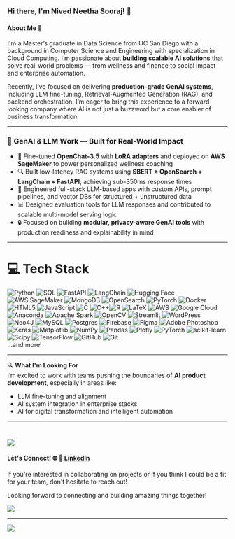 ### Hi there, I'm Nived Neetha Sooraj! 👋

#### About Me 🚀
I'm a Master’s graduate in Data Science from UC San Diego with a background in Computer Science and Engineering with specialization in Cloud Computing. I’m passionate about **building scalable AI solutions** that solve real-world problems — from wellness and finance to social impact and enterprise automation.

Recently, I’ve focused on delivering **production-grade GenAI systems**, including LLM fine-tuning, Retrieval-Augmented Generation (RAG), and backend orchestration. I’m eager to bring this experience to a forward-looking company where AI is not just a buzzword but a core enabler of business transformation.

---

### 🤖 GenAI & LLM Work — Built for Real-World Impact
- 🚀 Fine-tuned **OpenChat-3.5** with **LoRA adapters** and deployed on **AWS SageMaker** to power personalized wellness coaching
- 🔍 Built low-latency RAG systems using **SBERT + OpenSearch + LangChain + FastAPI**, achieving sub-350ms response times
- 🧠 Engineered full-stack LLM-based apps with custom APIs, prompt pipelines, and vector DBs for structured + unstructured data
- 📊 Designed evaluation tools for LLM responses and contributed to scalable multi-model serving logic
- 🔒 Focused on building **modular, privacy-aware GenAI tools** with production readiness and explainability in mind

---

# 💻 Tech Stack
![Python](https://img.shields.io/badge/python-3670A0?style=flat&logo=python&logoColor=ffdd54) 
![SQL](https://img.shields.io/badge/sql-%2300f.svg?style=flat&logo=sqlite&logoColor=white)
![FastAPI](https://img.shields.io/badge/FastAPI-%2300C7B7.svg?style=flat&logo=fastapi&logoColor=white)
![LangChain](https://img.shields.io/badge/LangChain-%23117AC9.svg?style=flat&logo=data-bricks&logoColor=white)
![Hugging Face](https://img.shields.io/badge/HuggingFace-%23f9ab00.svg?style=flat&logo=hugging-face&logoColor=black) 
![AWS SageMaker](https://img.shields.io/badge/SageMaker-%23FF9900.svg?style=flat&logo=amazon-aws&logoColor=white)
![MongoDB](https://img.shields.io/badge/MongoDB-%234ea94b.svg?style=flat&logo=mongodb&logoColor=white)
![OpenSearch](https://img.shields.io/badge/OpenSearch-%23005eb8.svg?style=flat&logo=opensearch&logoColor=white)
![PyTorch](https://img.shields.io/badge/PyTorch-%23EE4C2C.svg?style=flat&logo=PyTorch&logoColor=white)
![Docker](https://img.shields.io/badge/docker-%230db7ed.svg?style=flat&logo=docker&logoColor=white)
![HTML5](https://img.shields.io/badge/html5-%23E34F26.svg?style=flat&logo=html5&logoColor=white) ![JavaScript](https://img.shields.io/badge/javascript-%23323330.svg?style=flat&logo=javascript&logoColor=%23F7DF1E) ![C](https://img.shields.io/badge/c-%2300599C.svg?style=flat&logo=c&logoColor=white) ![C++](https://img.shields.io/badge/c++-%2300599C.svg?style=flat&logo=c%2B%2B&logoColor=white)![R](https://img.shields.io/badge/r-%23276DC3.svg?style=flat&logo=r&logoColor=white) ![LaTeX](https://img.shields.io/badge/latex-%23008080.svg?style=flat&logo=latex&logoColor=white) ![AWS](https://img.shields.io/badge/AWS-%23FF9900.svg?style=flat&logo=amazon-aws&logoColor=white) ![Google Cloud](https://img.shields.io/badge/GoogleCloud-%234285F4.svg?style=flat&logo=google-cloud&logoColor=white) ![Anaconda](https://img.shields.io/badge/Anaconda-%2344A833.svg?style=flat&logo=anaconda&logoColor=white) ![Apache Spark](https://img.shields.io/badge/Apache%20Spark-FDEE21?style=flat&logo=apachespark&logoColor=black) ![OpenCV](https://img.shields.io/badge/opencv-%23white.svg?style=flat&logo=opencv&logoColor=white) ![Streamlit](https://img.shields.io/badge/Streamlit-%23FE4B4B.svg?style=flat&logo=streamlit&logoColor=white) ![WordPress](https://img.shields.io/badge/WordPress-%23117AC9.svg?style=flat&logo=WordPress&logoColor=white) ![Neo4J](https://img.shields.io/badge/Neo4j-008CC1?style=flat&logo=neo4j&logoColor=white) ![MySQL](https://img.shields.io/badge/mysql-4479A1.svg?style=flat&logo=mysql&logoColor=white) ![Postgres](https://img.shields.io/badge/postgres-%23316192.svg?style=flat&logo=postgresql&logoColor=white) ![Firebase](https://img.shields.io/badge/firebase-a08021?style=flat&logo=firebase&logoColor=ffcd34) ![Figma](https://img.shields.io/badge/figma-%23F24E1E.svg?style=flat&logo=figma&logoColor=white) ![Adobe Photoshop](https://img.shields.io/badge/adobe%20photoshop-%2331A8FF.svg?style=flat&logo=adobe%20photoshop&logoColor=white) ![Keras](https://img.shields.io/badge/Keras-%23D00000.svg?style=flat&logo=Keras&logoColor=white) ![Matplotlib](https://img.shields.io/badge/Matplotlib-%23ffffff.svg?style=flat&logo=Matplotlib&logoColor=black) ![NumPy](https://img.shields.io/badge/numpy-%23013243.svg?style=flat&logo=numpy&logoColor=white) ![Pandas](https://img.shields.io/badge/pandas-%23150458.svg?style=flat&logo=pandas&logoColor=white) ![Plotly](https://img.shields.io/badge/Plotly-%233F4F75.svg?style=flat&logo=plotly&logoColor=white) ![PyTorch](https://img.shields.io/badge/PyTorch-%23EE4C2C.svg?style=flat&logo=PyTorch&logoColor=white) ![scikit-learn](https://img.shields.io/badge/scikit--learn-%23F7931E.svg?style=flat&logo=scikit-learn&logoColor=white) ![Scipy](https://img.shields.io/badge/SciPy-%230C55A5.svg?style=flat&logo=scipy&logoColor=%white) ![TensorFlow](https://img.shields.io/badge/TensorFlow-%23FF6F00.svg?style=flat&logo=TensorFlow&logoColor=white) ![GitHub](https://img.shields.io/badge/github-%23121011.svg?style=flat&logo=github&logoColor=white) ![Git](https://img.shields.io/badge/git-%23F05033.svg?style=flat&logo=git&logoColor=white) <br>
...and more!

---

🔍 **What I'm Looking For**  
I’m excited to work with teams pushing the boundaries of **AI product development**, especially in areas like:
- LLM fine-tuning and alignment
- AI system integration in enterprise stacks
- AI for digital transformation and intelligent automation

---


<!--#### About Me 🚀
I'm a freshly minted  Master’s graduate in Data Science from the University of California, San Diego, with a background in Computer Science and Engineering. Passionate about leveraging data to solve real-world problems, I specialize in predictive modeling, machine learning, and data engineering. I'm committed to promoting responsible data science practices and am actively engaged in projects that impact community well-being.


# 💻 Tech Stack
![HTML5](https://img.shields.io/badge/html5-%23E34F26.svg?style=flat&logo=html5&logoColor=white) ![JavaScript](https://img.shields.io/badge/javascript-%23323330.svg?style=flat&logo=javascript&logoColor=%23F7DF1E) ![C](https://img.shields.io/badge/c-%2300599C.svg?style=flat&logo=c&logoColor=white) ![C++](https://img.shields.io/badge/c++-%2300599C.svg?style=flat&logo=c%2B%2B&logoColor=white) ![Python](https://img.shields.io/badge/python-3670A0?style=flat&logo=python&logoColor=ffdd54) ![R](https://img.shields.io/badge/r-%23276DC3.svg?style=flat&logo=r&logoColor=white) ![LaTeX](https://img.shields.io/badge/latex-%23008080.svg?style=flat&logo=latex&logoColor=white) ![AWS](https://img.shields.io/badge/AWS-%23FF9900.svg?style=flat&logo=amazon-aws&logoColor=white) ![Google Cloud](https://img.shields.io/badge/GoogleCloud-%234285F4.svg?style=flat&logo=google-cloud&logoColor=white) ![Anaconda](https://img.shields.io/badge/Anaconda-%2344A833.svg?style=flat&logo=anaconda&logoColor=white) ![Apache Spark](https://img.shields.io/badge/Apache%20Spark-FDEE21?style=flat&logo=apachespark&logoColor=black) ![OpenCV](https://img.shields.io/badge/opencv-%23white.svg?style=flat&logo=opencv&logoColor=white) ![Streamlit](https://img.shields.io/badge/Streamlit-%23FE4B4B.svg?style=flat&logo=streamlit&logoColor=white) ![WordPress](https://img.shields.io/badge/WordPress-%23117AC9.svg?style=flat&logo=WordPress&logoColor=white) ![Neo4J](https://img.shields.io/badge/Neo4j-008CC1?style=flat&logo=neo4j&logoColor=white) ![MySQL](https://img.shields.io/badge/mysql-4479A1.svg?style=flat&logo=mysql&logoColor=white) ![Postgres](https://img.shields.io/badge/postgres-%23316192.svg?style=flat&logo=postgresql&logoColor=white) ![Firebase](https://img.shields.io/badge/firebase-a08021?style=flat&logo=firebase&logoColor=ffcd34) ![Figma](https://img.shields.io/badge/figma-%23F24E1E.svg?style=flat&logo=figma&logoColor=white) ![Adobe Photoshop](https://img.shields.io/badge/adobe%20photoshop-%2331A8FF.svg?style=flat&logo=adobe%20photoshop&logoColor=white) ![Keras](https://img.shields.io/badge/Keras-%23D00000.svg?style=flat&logo=Keras&logoColor=white) ![Matplotlib](https://img.shields.io/badge/Matplotlib-%23ffffff.svg?style=flat&logo=Matplotlib&logoColor=black) ![NumPy](https://img.shields.io/badge/numpy-%23013243.svg?style=flat&logo=numpy&logoColor=white) ![Pandas](https://img.shields.io/badge/pandas-%23150458.svg?style=flat&logo=pandas&logoColor=white) ![Plotly](https://img.shields.io/badge/Plotly-%233F4F75.svg?style=flat&logo=plotly&logoColor=white) ![PyTorch](https://img.shields.io/badge/PyTorch-%23EE4C2C.svg?style=flat&logo=PyTorch&logoColor=white) ![scikit-learn](https://img.shields.io/badge/scikit--learn-%23F7931E.svg?style=flat&logo=scikit-learn&logoColor=white) ![Scipy](https://img.shields.io/badge/SciPy-%230C55A5.svg?style=flat&logo=scipy&logoColor=%white) ![TensorFlow](https://img.shields.io/badge/TensorFlow-%23FF6F00.svg?style=flat&logo=TensorFlow&logoColor=white) ![GitHub](https://img.shields.io/badge/github-%23121011.svg?style=flat&logo=github&logoColor=white) ![Git](https://img.shields.io/badge/git-%23F05033.svg?style=flat&logo=git&logoColor=white)
<!--# 📊 GitHub Stats

![](https://github-readme-stats.vercel.app/api?username=nivedns&theme=dark&hide_border=false&include_all_commits=true&count_private=true)<br/>
![](https://github-readme-stats.vercel.app/api/top-langs/?username=nivedns&theme=dark&hide_border=false&include_all_commits=true&count_private=true&layout=compact)
-->
#

![](https://github-readme-streak-stats.herokuapp.com/?user=nivedns&theme=dark&hide_border=false)<br/>

#### Let's Connect! 🌐 💼 [LinkedIn](https://www.linkedin.com/in/nivedneethasooraj/)  
If you're interested in collaborating on projects or if you think I could be a fit for your team, don't hesitate to reach out!

Looking forward to connecting and building amazing things together!

![](https://quotes-github-readme.vercel.app/api?type=horizontal&theme=radical)

---
[![](https://visitcount.itsvg.in/api?id=nivedns&icon=0&color=0)](https://visitcount.itsvg.in)

<!-- Proudly created with GPRM ( https://gprm.itsvg.in ) -->
